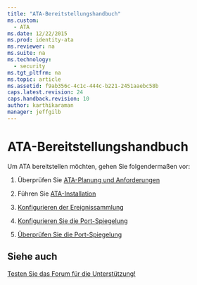 ```yaml
---
title: "ATA-Bereitstellungshandbuch"
ms.custom: 
  - ATA
ms.date: 12/22/2015
ms.prod: identity-ata
ms.reviewer: na
ms.suite: na
ms.technology: 
  - security
ms.tgt_pltfrm: na
ms.topic: article
ms.assetid: f9ab356c-4c1c-444c-b221-2451aaebc58b
caps.latest.revision: 24
caps.handback.revision: 10
author: karthikaraman
manager: jeffgilb
---
```

# ATA-Bereitstellungshandbuch
Um ATA bereitstellen möchten, gehen Sie folgendermaßen vor:


1. Überprüfen Sie [ATA-Planung und Anforderungen](/Topic/ATA+Planning+and+Requirements.md)

2. Führen Sie [ATA-Installation](/Topic/ATA+Installation.md)

3. [Konfigurieren der Ereignissammlung](/Topic/Configure+Event+Collection.md)

4. [Konfigurieren Sie die Port-Spiegelung](/Topic/Configure+Port+Mirroring.md)

5. [Überprüfen Sie die Port-Spiegelung](/Topic/Validate+Port+Mirroring.md)


## Siehe auch

[Testen Sie das Forum für die Unterstützung!](https://social.technet.microsoft.com/Forums/security/en-US/home?forum=mata)





